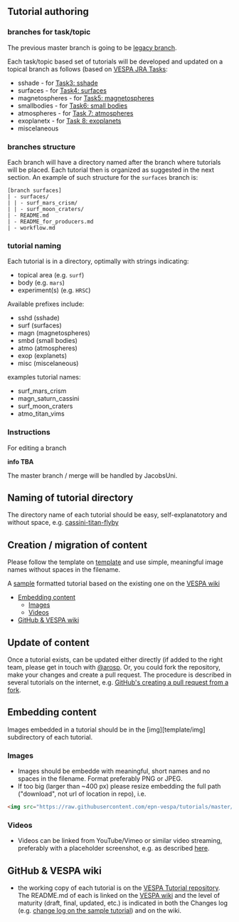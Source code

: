 ## Tutorial authoring

### branches for task/topic
The previous master branch is going to be [legacy branch]().

Each task/topic based set of tutorials will be developed and updated on a topical branch as follows (based on [VESPA JRA Tasks](https://voparis-confluence.obspm.fr):

* sshade - for [Task3: sshade](https://voparis-confluence.obspm.fr/display/VES/JRA-Task+3.+SSHADE)
* surfaces - for [Task4: surfaces](https://voparis-confluence.obspm.fr/display/VES/JRA-Task+4.+Surfaces)
* magnetospheres - for [Task5: magnetospheres](https://voparis-confluence.obspm.fr/display/VES/JRA-Task+5.+Magnetospheres)
* smallbodies - for [Task6: small bodies](https://voparis-confluence.obspm.fr/display/VES/JRA-Task+6.+Small+bodies)
* atmospheres - for [Task 7: atmospheres](https://voparis-confluence.obspm.fr/display/VES/JRA-Task+7.+Atmospheres)
* exoplanetx - for [Task 8: exoplanets](https://voparis-confluence.obspm.fr/display/VES/JRA-Task+8.+Exoplanets)
* miscelaneous

### branches structure
Each branch will have a directory named after the branch where tutorials will be placed.
Each tutorial then is organized as suggested in the next section.
An example of such structure for the `surfaces` branch is:
```
[branch surfaces]
| - surfaces/
| | - surf_mars_crism/
| | - surf_moon_craters/
| - README.md
| - README_for_producers.md
| - workflow.md
```

### tutorial naming
Each tutorial is in a directory, optimally with strings indicating:

* topical area (e.g. ```surf```)
* body (e.g. ```mars```)
* experiment(s) (e.g. ```HRSC```)

Available prefixes include:

* sshd (sshade)
* surf (surfaces)
* magn (magnetospheres)
* smbd (small bodies)
* atmo (atmospheres)
* exop (explanets)
* misc (miscelaneous)

examples tutorial names:

* surf_mars_crism
* magn_saturn_cassini
* surf_moon_craters
* atmo_titan_vims


### Instructions
For editing a branch 

**info TBA**

The master branch / merge will be handled by JacobsUni.



## Naming of tutorial directory

The directory name of each tutorial should be easy, self-explanatotory and without space, e.g. [cassini-titan-flyby](cassini-titan-flyby)

## Creation / migration of content 

Please follow the template on [template](template) and use simple, meaningful image names without spaces in the filename.

A [sample](sample) formatted tutorial based on the existing one on the [VESPA wiki](https://voparis-confluence.obspm.fr/pages/viewpage.action?pageId=564111)

* [Embedding content](#embedding-content)
  * [Images](#images)
  * [Videos](#videos)
* [GitHub & VESPA wiki](#github--vespa-wiki)

## Update of content

Once a tutorial exists, can be updated either directly (if added to the right team, please get in touch with [@arosp](https://github.com/aprossi). Or, you could fork the repository, make your changes and create a pull request. The procedure is described in several tutorials on the internet, e.g. [GitHub's creating a pull request from a fork](https://help.github.com/articles/creating-a-pull-request-from-a-fork/).

##  Embedding content
Images embedded in a tutorial should be in the [img][template/img] subdirectory of each tutorial.

### Images
* Images should be embedde with meaningful, short names and no spaces in the filename. Format preferably PNG or JPEG. 
* If too big (larger than ~400 px) please resize embedding the full path ("download", not url of location in repo), i.e.

```html
<img src="https://raw.githubusercontent.com/epn-vespa/tutorials/master/template/img/1.png" width="400">
```
### Videos 
* Videos can be linked from YouTube/Vimeo or similar video streaming, preferably with a placeholder screenshot, e.g. as described [here](http://stackoverflow.com/questions/4279611/how-to-embed-a-video-into-github-readme-md).

## GitHub & VESPA wiki
* the working copy of each tutorial is on the [VESPA Tutorial repository](https://github.com/epn-vespa/tutorials). The README.md of each is linked on the [VESPA wiki](http://discussions.europlanet-vespa.eu/) and the level of maturity (draft, final, updated, etc.) is indicated in both the Changes log (e.g. [change log on the sample tutorial](https://github.com/epn-vespa/tutorials/tree/master/template#change-log)) and on the wiki.

